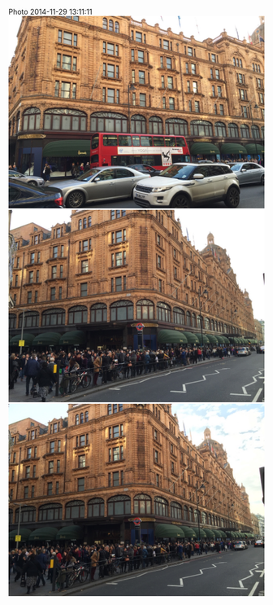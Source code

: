 <!--
title: Photo 2014-11-29 13:11:11
date: Sat Nov 29 2014 13:11:11 GMT+0000 (Greenwich Mean Time)
tags: 
-->
Photo 2014-11-29 13:11:11
![](103886210632-0.jpg)
![](103886210632-1.jpg)
![](103886210632-2.jpg)
